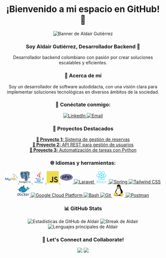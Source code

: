 <h1 align="center">¡Bienvenido a mi espacio en GitHub! 👋</h1>
<p align="center">
   <img src="https://media.licdn.com/dms/image/v2/D4D16AQHW0nSXyIupRg/profile-displaybackgroundimage-shrink_350_1400/profile-displaybackgroundimage-shrink_350_1400/0/1714619043814?e=1735776000&v=beta&t=VaX0-t4X5yNAW87LOUk3MBfR9pu6XMTUOYSO_viLEE4" alt="Banner de Aldair Gutiérrez" width="1000" />
</p>

<h3 align="center">Soy Aldair Gutiérrez, Desarrollador Backend 🚀</h3>
<p align="center">Desarrollador backend colombiano con pasión por crear soluciones escalables y eficientes.</p>



<h3 align="center">💬 Acerca de mí</h3>
<p align="center">
  Soy un desarrollador de software autodidacta, con una visión clara para implementar soluciones tecnológicas en diversos ámbitos de la sociedad.
</p>

<h3 align="center">🔗 Conéctate conmigo:</h3>
<p align="center">
 <a href="https://www.linkedin.com/in/aldair-gutierrez-guerrero" target="_blank">
    <img src="https://img.shields.io/badge/LinkedIn-0077B5?style=for-the-badge&logo=linkedin&logoColor=white" alt="LinkedIn" />
 </a>
 <a href="mailto:aldair.tucorreo@ejemplo.com">
    <img src="https://img.shields.io/badge/Email-D14836?style=for-the-badge&logo=gmail&logoColor=white" alt="Email" />
 </a>
</p>

<h3 align="center">🚀 Proyectos Destacados</h3>
<p align="center">
   <a href="https://github.com/2A2G/StudentChoice"><strong>🔗 Proyecto 1:</strong> Sistema de gestión de reservas</a><br>
   <a href="https://github.com/tuusuario/proyecto2"><strong>🔗 Proyecto 2:</strong> API REST para gestión de usuarios</a><br>
   <a href="https://github.com/tuusuario/proyecto3"><strong>🔗 Proyecto 3:</strong> Automatización de tareas con Python</a>
</p>

<h3 align="center">🌐 Idiomas y herramientas:</h3>
<p align="center">
   <!-- Bases de datos -->
   <a href="https://www.mysql.com/" target="_blank" rel="noreferrer">
      <img src="https://raw.githubusercontent.com/devicons/devicon/master/icons/mysql/mysql-original-wordmark.svg" alt="MySQL" width="40" height="40"/>
   </a>
   <a href="https://www.postgresql.org" target="_blank" rel="noreferrer">
      <img src="https://raw.githubusercontent.com/devicons/devicon/master/icons/postgresql/postgresql-original-wordmark.svg" alt="PostgreSQL" width="40" height="40"/>
   </a>
   
   <!-- Lenguajes -->
   <a href="https://www.java.com" target="_blank" rel="noreferrer">
      <img src="https://raw.githubusercontent.com/devicons/devicon/master/icons/java/java-original.svg" alt="Java" width="40" height="40"/>
   </a>
   <a href="https://developer.mozilla.org/en-US/docs/Web/JavaScript" target="_blank" rel="noreferrer">
      <img src="https://raw.githubusercontent.com/devicons/devicon/master/icons/javascript/javascript-original.svg" alt="JavaScript" width="40" height="40"/>
   </a>
   <a href="https://www.php.net" target="_blank" rel="noreferrer">
      <img src="https://raw.githubusercontent.com/devicons/devicon/master/icons/php/php-original.svg" alt="PHP" width="40" height="40"/>
   </a>
   
   <!-- Frameworks -->
   <a href="https://laravel.com/" target="_blank" rel="noreferrer">
      <img src="https://static-00.iconduck.com/assets.00/laravel-icon-1990x2048-xawylrh0.png" alt="Laravel" width="40" height="40"/>
   </a>
   <a href="https://reactjs.org/" target="_blank" rel="noreferrer">
      <img src="https://raw.githubusercontent.com/devicons/devicon/master/icons/react/react-original-wordmark.svg" alt="React" width="40" height="40"/>
   </a>
   <a href="https://spring.io/" target="_blank" rel="noreferrer">
      <img src="https://www.vectorlogo.zone/logos/springio/springio-icon.svg" alt="Spring" width="40" height="40"/>
   </a>
   <a href="https://tailwindcss.com/" target="_blank" rel="noreferrer">
      <img src="https://www.vectorlogo.zone/logos/tailwindcss/tailwindcss-icon.svg" alt="Tailwind CSS" width="40" height="40"/>
   </a>
   
   <!-- Contenedores y servidores -->
   <a href="https://www.docker.com/" target="_blank" rel="noreferrer">
      <img src="https://raw.githubusercontent.com/devicons/devicon/master/icons/docker/docker-original-wordmark.svg" alt="Docker" width="40" height="40"/>
   </a>
   <a href="https://cloud.google.com" target="_blank" rel="noreferrer">
      <img src="https://www.vectorlogo.zone/logos/google_cloud/google_cloud-icon.svg" alt="Google Cloud Platform" width="40" height="40"/>
   </a>
   
   <!-- Herramientas y otros -->
   <a href="https://www.gnu.org/software/bash/" target="_blank" rel="noreferrer">
      <img src="https://www.vectorlogo.zone/logos/gnu_bash/gnu_bash-icon.svg" alt="Bash" width="40" height="40"/>
   </a>
   <a href="https://git-scm.com/" target="_blank" rel="noreferrer">
      <img src="https://www.vectorlogo.zone/logos/git-scm/git-scm-icon.svg" alt="Git" width="40" height="40"/>
   </a>
   <a href="https://www.linux.org/" target="_blank" rel="noreferrer">
      <img src="https://raw.githubusercontent.com/devicons/devicon/master/icons/linux/linux-original.svg" alt="Linux" width="40" height="40"/>
   </a>
   <a href="https://postman.com" target="_blank" rel="noreferrer">
      <img src="https://www.vectorlogo.zone/logos/getpostman/getpostman-icon.svg" alt="Postman" width="40" height="40"/>
   </a>
</p>

<h3 align="center">📊 GitHub Stats</h3>
<p align="center">
   <img src="https://github-readme-stats.vercel.app/api?username=tuusuario&show_icons=true&theme=radical" alt="Estadísticas de GitHub de Aldair" />
   <img src="https://github-readme-streak-stats.herokuapp.com/?user=tuusuario&theme=radical" alt="Streak de Aldair" />
   <img src="https://github-readme-stats.vercel.app/api/top-langs/?username=tuusuario&layout=compact&theme=radical" alt="Lenguajes principales de Aldair" />
</p>

<h3 align="center">🚀 Let's Connect and Collaborate!</h3>
<p align="center">
   <a href="https://www.linkedin.com/in/aldair-gutierrez-guerrero/" target="_blank"><img src="https://img.shields.io/badge/LinkedIn-0077B5?style=for-the-badge&logo=linkedin&logoColor=white" /></a>
   <a href="mailto:aldair.tucorreo@ejemplo.com"><img src="https://img.shields.io/badge/Email-D14836?style=for-the-badge&logo=gmail&logoColor=white" /></a>
</p>
